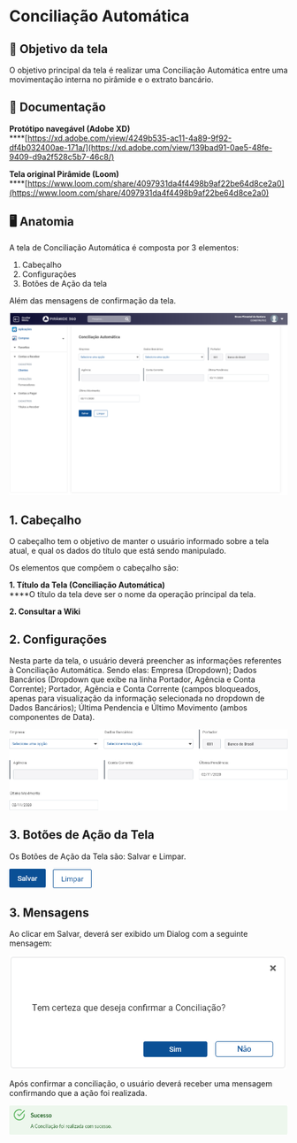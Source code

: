 # Conciliação Automática

## 🎯 Objetivo da tela

O objetivo principal da tela é realizar uma Conciliação Automática entre uma movimentação interna no pirâmide e o extrato bancário. &#x20;

## 📝 Documentação

**Protótipo navegável (Adobe XD)**\
****[https://xd.adobe.com/view/4249b535-ac11-4a89-9f92-df4b032400ae-171a/](https://xd.adobe.com/view/139bad91-0ae5-48fe-9409-d9a2f528c5b7-46c8/)

**Tela original Pirâmide (Loom)**\
****[https://www.loom.com/share/4097931da4f4498b9af22be64d8ce2a0](https://www.loom.com/share/4097931da4f4498b9af22be64d8ce2a0)

## 🖥️ Anatomia

A tela de Conciliação Automática é composta por 3 elementos:

1. Cabeçalho
2. Configurações
3. Botões de Ação da tela

Além das mensagens de confirmação da tela.

![](<../../.gitbook/assets/image (569).png>)

## 1. Cabeçalho

O cabeçalho tem o objetivo de manter o usuário informado sobre a tela atual, e qual os dados do título que está sendo manipulado.

Os elementos que compõem o cabeçalho são:

**1. Título da Tela (Conciliação Automática)**\
****O título da tela deve ser o nome da operação principal da tela.

**2. Consultar a Wiki**

## 2. **Configurações**

Nesta parte da tela, o usuário deverá preencher as informações referentes à Conciliação Automática. Sendo elas: Empresa (Dropdown); Dados Bancários (Dropdown que exibe na linha Portador, Agência e Conta Corrente); Portador, Agência e Conta Corrente (campos bloqueados, apenas para visualização da informação selecionada no dropdown de Dados Bancários); Última Pendencia e Último Movimento (ambos componentes de Data).&#x20;

![](<../../.gitbook/assets/image (1002).png>)

## 3. **Botões de Ação da Tela**

Os Botões de Ação da Tela são: Salvar e Limpar.

![](<../../.gitbook/assets/image (977).png>)

## 3. **Mensagens**&#x20;

Ao clicar em Salvar, deverá ser exibido um Dialog com a seguinte mensagem:

![](<../../.gitbook/assets/image (598).png>)

Após confirmar a conciliação, o usuário deverá receber uma mensagem confirmando que a ação foi realizada.&#x20;

![](<../../.gitbook/assets/image (616).png>)



